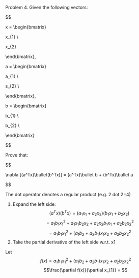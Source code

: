 Problem 4. Given the following vectors:

$$

x = \begin{bmatrix}

x_{1} \\

x_{2}

\end{bmatrix},

a = \begin{bmatrix}

a_{1} \\

s_{2} \\

\end{bmatrix},

b = \begin{bmatrix}

b_{1} \\

b_{2} \\

\end{bmatrix}

$$

Prove that:

$$

\nabla [(a^Tx)\bullet(b^Tx)] = (a^Tx)\bullet b + (b^Tx)\bullet a

$$

The dot operator denotes a regular product (e.g. 2 dot 2=4)


1) Expand the left side:
$$(a^Tx)(b^Tx) = (a_{1}x_{1}+a_{2}x_{2})(b_{1}x_{1}+b_{2}x_{2})$$
$$= a_{1}b_{1}x_{1}^2 + a_{1}x_{1}b_{2}x_{2} + a_{2}x_{2}b_{1}x_{1} + a_{2}b_{2}x_{2}^2$$
$$= a_{1}b_{1}x_{1}^2 + (a_{1}b_{2} + a_{2}b_{1})x_{1}x_{2} + a_{2}b_{2}x_{2}^2$$
2) Take the partial derivative of the left side w.r.t. x1

Let $$f(x) = a_{1}b_{1}x_{1}^2 + (a_{1}b_{2} + a_{2}b_{1})x_{1}x_{2} + a_{2}b_{2}x_{2}^2 $$
$$\frac{\partial f(x)}{\partial x_{1}} = $$